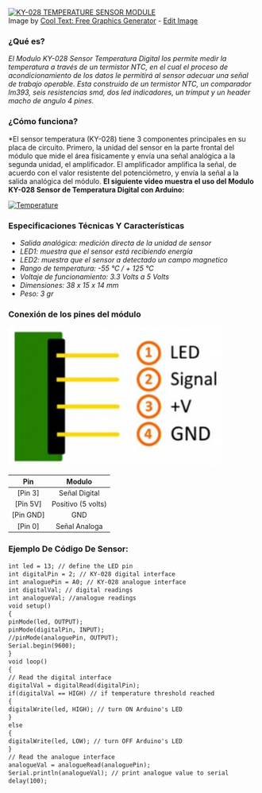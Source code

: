 <a href="https://cooltext.com"><img src="https://images.cooltext.com/5470346.png" width="1029" height="97" alt="KY-028 TEMPERATURE SENSOR MODULE" /></a>
<br />Image by <a href="https://cooltext.com">Cool Text: Free Graphics Generator</a> - <a href="https://cooltext.com/Edit-Logo?LogoID=3648324763">Edit Image</a>

### **¿Qué es?** 
*El Modulo KY-028 Sensor Temperatura Digital los permite medir la temperatura a través de un termistor  NTC, en el cual el proceso de acondicionamiento de los datos le permitirá al sensor adecuar una señal de trabajo operable. Esta construido de un termistor NTC, un comparador lm393, seis resistencias smd, dos led indicadores, un trimput y un header macho de angulo 4 pines.*

### **¿Cómo funciona?**
*El sensor temperatura (KY-028) tiene 3 componentes principales en su placa de circuito. Primero, la unidad del sensor en la parte frontal del módulo que mide el área físicamente y envía una señal analógica a la segunda unidad, el amplificador. El amplificador amplifica la señal, de acuerdo con el valor resistente del potenciómetro, y envía la señal a la salida analógica del módulo. **El siguiente video muestra el uso del Modulo KY-028 Sensor de Temperatura Digital con Arduino:**



[![Temperature](http://img.youtube.com/vi/rst6QthpigU&t=1s/1.jpg)](http://www.youtube.com/watch?v=rst6QthpigU&t=1s)

### **Especificaciones Técnicas Y Características**
+ *Salida analógica: medición directa de la unidad de sensor*
+ *LED1: muestra que el sensor está recibiendo energía*
+ *LED2: muestra que el sensor a detectado un campo magnetico*
+ *Rango de temperatura: -55 °C / + 125 °C*
+ *Voltaje de funcionamiento: 3.3 Volts a  5 Volts*
+ *Dimensiones: 38 x 15 x 14 mm*
+ *Peso: 3 gr*

### **Conexión de los pines del módulo** ###
![Sensor](https://github.com/aris-dev/Sensores/blob/main/MAGIC%20LIGHT%20CUP%20%20MODULE/m3.PNG "Sensor")

|    Pin    |       Modulo       |
|:---------:|:------------------:|
|  [Pin 3]  |    Señal Digital   |
|  [Pin 5V] | Positivo (5 volts) |
| [Pin GND] |         GND        |
|  [Pin 0]  |    Señal Analoga   |

### **Ejemplo De Código De Sensor:** ####
```
int led = 13; // define the LED pin
int digitalPin = 2; // KY-028 digital interface
int analoguePin = A0; // KY-028 analogue interface
int digitalVal; // digital readings
int analogueVal; //analogue readings
void setup()
{
pinMode(led, OUTPUT);
pinMode(digitalPin, INPUT);
//pinMode(analoguePin, OUTPUT);
Serial.begin(9600);
}
void loop()
{
// Read the digital interface
digitalVal = digitalRead(digitalPin);
if(digitalVal == HIGH) // if temperature threshold reached
{
digitalWrite(led, HIGH); // turn ON Arduino's LED
}
else
{
digitalWrite(led, LOW); // turn OFF Arduino's LED
}
// Read the analogue interface
analogueVal = analogueRead(analoguePin);
Serial.println(analogueVal); // print analogue value to serial
delay(100);
```

